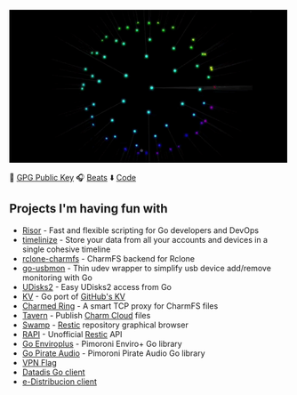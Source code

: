 ![](https://github.com/rubiojr/rubiojr/raw/master/img/mono4loop.gif)

🔑 [GPG Public Key](https://github.com/rubiojr.gpg) 🎧 [Beats](https://www.instagram.com/p/CEoSON2DeWq/) ⬇️  [Code](https://github.com/rubiojr)

## Projects I'm having fun with

* [Risor](https://risor.io) - Fast and flexible scripting for Go developers and DevOps
* [timelinize](https://github.com/timelinize/timelinize) - Store your data from all your accounts and devices in a single cohesive timeline
* [rclone-charmfs](https://github.com/rubiojr/rclone-charmfs) - CharmFS backend for Rclone
* [go-usbmon](https://github.com/rubiojr/go-usbmon) - Thin udev wrapper to simplify usb device add/remove monitoring with Go
* [UDisks2](https://github.com/rubiojr/go-udisks) - Easy UDisks2 access from Go
* [KV](https://github.com/rubiojr/kv) - Go port of [GitHub's KV](https://github.com/github/github-ds)
* [Charmed Ring](https://github.com/rubiojr/charmedring) - A smart TCP proxy for CharmFS files
* [Tavern](https://github.com/rubiojr/tavern) - Publish [Charm Cloud](https://charm.sh) files
* [Swamp](https://github.com/swampapp/swamp) - [Restic](https://restic.net) repository graphical browser
* [RAPI](https://github.com/rubiojr/rapi) - Unofficial [Restic](https://restic.net) API
* [Go Enviroplus](https://github.com/rubiojr/go-enviroplus) - Pimoroni Enviro+ Go library
* [Go Pirate Audio](https://github.com/rubiojr/go-pirateaudio) - Pimoroni Pirate Audio Go library
* [VPN Flag](https://github.com/rubiojr/vpnflag)
* [Datadis Go client](https://github.com/rubiojr/go-datadis)
* [e-Distribucion client](https://github.com/rubiojr/go-edistribucion)
